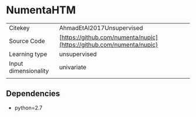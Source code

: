 # NumentaHTM

|||
| :--- | :--- |
| Citekey | AhmadEtAl2017Unsupervised |
| Source Code | [https://github.com/numenta/nupic](https://github.com/numenta/nupic)|
| Learning type | unsupervised |
| Input dimensionality | univariate |
|||

## Dependencies

- python=2.7
